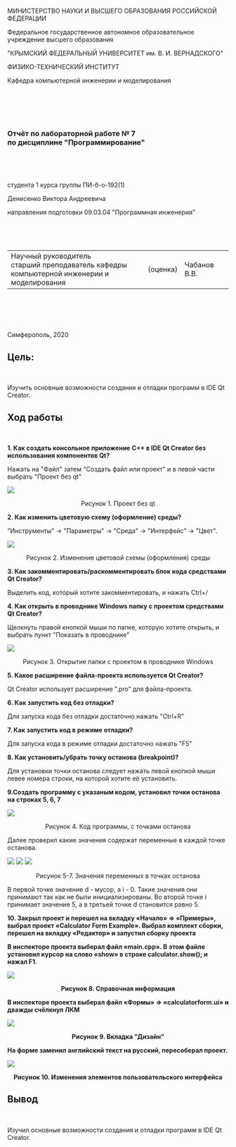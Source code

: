 
МИНИСТЕРСТВО НАУКИ  И ВЫСШЕГО ОБРАЗОВАНИЯ РОССИЙСКОЙ ФЕДЕРАЦИИ  


Федеральное государственное автономное образовательное учреждение высшего образования  


"КРЫМСКИЙ ФЕДЕРАЛЬНЫЙ УНИВЕРСИТЕТ им. В. И. ВЕРНАДСКОГО"  


ФИЗИКО-ТЕХНИЧЕСКИЙ ИНСТИТУТ  


Кафедра компьютерной инженерии и моделирования


<br/><br/>


​


### Отчёт по лабораторной работе № 7<br/> по дисциплине "Программирование"


<br/>


​


студента 1 курса группы ПИ-б-о-192(1) 

Денисенко Виктора Андреевича


направления подготовки 09.03.04 "Программная инженерия"  


<br/>


​


<table>


<tr><td>Научный руководитель<br/> старший преподаватель кафедры<br/> компьютерной инженерии и моделирования</td>


<td>(оценка)</td>


<td>Чабанов В.В.</td>


</tr>


</table>


<br/><br/>


​


Симферополь, 2020

<h2><b>Цель:</b></h2><br/>
<p>Изучить основные возможности создания и отладки программ в IDE Qt Creator.</p>
<h2><b>Ход работы</b></h2><br/>

<b>1. Как создать консольное приложение С++ в IDE Qt Creator без использования компонентов Qt? </b>

Нажать на "Файл" затем "Создать файл или проект" и в левой части выбрать "Проект без qt"

<img src="images/1.png">
<p align="center">Рисунок 1. Проект без qt</p>

<b>2. Как изменить цветовую схему (оформление) среды? </b>

"Инструменты" -> "Параметры" -> "Среда" -> "Интерфейс" -> "Цвет".

<img src="images/2.png">
<p align="center">Рисунок 2. Изменение цветовой схемы (оформления) среды</p>

<b>3. Как закомментировать/раскомментировать блок кода средствами Qt Creator? </b>

Выделить код, который хотите закомментировать, и нажать Ctrl+/

<b>4. Как открыть в проводнике Windows папку с проектом средствами Qt Creator? </b>

Щелкнуть правой кнопкой мыши по папке, которую хотите открыть, и выбрать пункт "Показать в проводнике"

<img src="images/3.png">
<p align="center">Рисунок 3. Открытие папки с проектом в проводнике Windows</p>

<b>5. Какое расширение файла-проекта используется Qt Creator? </b>

Qt Creator использует расширение ".pro" для файла-проекта.

<b>6. Как запустить код без отладки? </b>

Для запуска кода без отладки достаточно нажать "Ctrl+R"

<b>7. Как запустить код в режиме отладки? </b>

Для запуска кода в режиме отладки достаточно нажать "F5"

<b>8. Как установить/убрать точку останова (breakpoint)? </b>

Для установки точки останова следует нажать левой кнопкой мыши левее номера строки, на которой хотите её установить.

<b>9.Создать программу с указаным кодом, установил точки останова на строках 5, 6, 7</b>

<img src="images/4.png">
<p align="center">Рисунок 4. Код программы, с точками останова</p>

Далее проверил какие значения содержат переменные в каждой точке останова.

<img src="images/5.png">
<img src="images/6.png">
<img src="images/7.png">
<p align="center">Рисунок 5-7. Значения переменных в точках останова</p>

В первой точке значение d - мусор, а i - 0. Такие значения они принимают так как не были инициализированы. 
Во второй точке i принимает значение 5, а в третьей точке d становится равно 5.

<b>10. Закрыл проект и перешел на вкладку «Начало» => «Примеры», выбрал проект «Calculator Form Example». Выбрал комплект сборки, перешел на вкладку «Редактор» и запустил сборку проекта 

В инспекторе проекта выберал файл «main.cpp». В этом файле установил курсор на слово «show» в строке calculator.show(); и нажал F1.

<img src="images/8.png">
<p align="center">Рисунок 8. Справочная информация</p>

В инспекторе проекта выберал файл «Формы» => «calculatorform.ui» и дважды счёлкнул ЛКМ

<img src="images/9.png">
<p align="center">Рисунок 9. Вкладка "Дизайн"</p>

На форме заменил английский текст на русский, пересоберал проект.

<img src="images/10.png">
<p align="center">Рисунок 10. Изменения элементов пользовательского интерфейса</p>

</b>

<h2><b>Вывод</b></h2><br/>
<p>Изучил основные возможности создания и отладки программ в IDE Qt Creator.</p>
